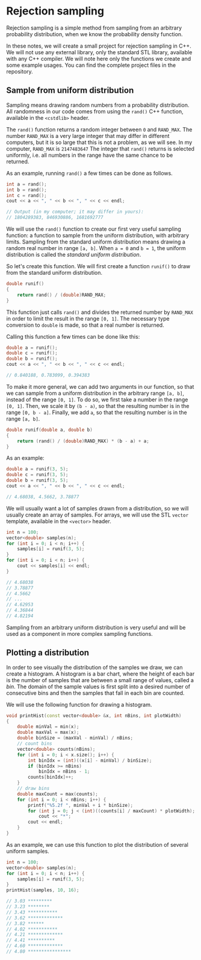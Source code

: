 # Rejection sampling

Rejection sampling is a simple method from sampling from an arbitrary probability distribution, when we know the probability density function.

In these notes, we will create a small project for rejection sampling in C++. We will not use any external library, only the standard STL library, available with any C++ compiler. We will note here only the functions we create and some example usages. You can find the complete project files in the repository.

## Sample from uniform distribution

Sampling means drawing random numbers from a probability distribution. All randomness in our code comes from using the `rand()` C++ function, available in the `<cstdlib>` header.

The `rand()` function returns a random integer between `0` and `RAND_MAX`. The number `RAND_MAX` is a very large integer that may differ in different computers, but it is so large that this is not a problem, as we will see. In my computer, `RAND_MAX` is `2147483647` The integer that `rand()` returns is selected uniformly, i.e. all numbers in the range have the same chance to be returned.

As an example, running `rand()` a few times can be done as follows.

```c++
int a = rand();
int b = rand();
int c = rand();
cout << a << ", " << b << ", " << c << endl;

// Output (in my computer; it may differ in yours):
// 1804289383, 846930886, 1681692777
```

We will use the `rand()` function to create our first very useful sampling function: a function to sample from the uniform distribution, with arbitrary limits. Sampling from the standard uniform distribution means drawing a random real number in range `[a, b]`. When `a = 0` and `b = 1`, the uniform distribution is called the *standard uniform distribution*.

So let's create this function. We will first create a function `runif()` to draw from the standard uniform distribution.

```c++
double runif()
{
    return rand() / (double)RAND_MAX;
}
```

This function just calls `rand()` and divides the returned number by `RAND_MAX` in order to limit the result in the range `[0, 1]`. The necessary type conversion to `double` is made, so that a real number is returned.

Calling this function a few times can be done like this:

```c++
double a = runif();
double c = runif();
double b = runif();
cout << a << ", " << b << ", " << c << endl;

// 0.840188, 0.783099, 0.394383
```

To make it more general, we can add two arguments in our function, so that we can sample from a uniform distribution in the arbitrary range `[a, b]`, instead of the range `[0, 1]`. To do so, we first take a number in the range `[0, 1]`. Then, we scale it by `(b - a)`, so that the resulting number is in the range `[0, b - a]`. Finally, we add `a`, so that the resulting number is in the range `[a, b]`.

```c++
double runif(double a, double b)
{
    return (rand() / (double)RAND_MAX) * (b - a) + a;
}
```

As an example:

```c++
double a = runif(3, 5);
double c = runif(3, 5);
double b = runif(3, 5);
cout << a << ", " << b << ", " << c << endl;

// 4.68038, 4.5662, 3.78877
```

We will usually want a lot of samples drawn from a distribution, so we will usually create an array of samples. For arrays, we will use the STL `vector` template, available in the `<vector>` header.

```c++
int n = 100;
vector<double> samples(n);
for (int i = 0; i < n; i++) {
    samples[i] = runif(3, 5);
}
for (int i = 0; i < n; i++) {
    cout << samples[i] << endl;
}

// 4.68038
// 3.78877
// 4.5662
// ...
// 4.62953
// 4.36844
// 4.82194
```

Sampling from an arbitrary uniform distribution is very useful and will be used as a component in more complex sampling functions.


## Plotting a distribution

In order to see visually the distribution of the samples we draw, we can create a histogram. A histogram is a bar chart, where the height of each bar is the number of samples that are between a small range of values, called a *bin*. The domain of the sample values is first split into a desired number of consecutive bins and then the samples that fall in each bin are counted.

We will use the following function for drawing a histogram.

```c++
void printHist(const vector<double> &x, int nBins, int plotWidth)
{
    double minVal = min(x);
    double maxVal = max(x);
    double binSize = (maxVal - minVal) / nBins;
    // count bins
    vector<double> counts(nBins);
    for (int i = 0; i < x.size(); i++) {
        int binIdx = (int)((x[i] - minVal) / binSize);
        if (binIdx >= nBins)
            binIdx = nBins - 1;
        counts[binIdx]++;
    }
    // draw bins
    double maxCount = max(counts);
    for (int i = 0; i < nBins; i++) {
        printf("%5.2f ", minVal + i * binSize);
        for (int j = 0; j < (int)((counts[i] / maxCount) * plotWidth); j++)
            cout << "*";
        cout << endl;
    }
}
```

As an example, we can use this function to plot the distribution of several uniform samples.

```c++
int n = 100;
vector<double> samples(n);
for (int i = 0; i < n; i++) {
    samples[i] = runif(3, 5);
}
printHist(samples, 10, 16);

// 3.03 *********
// 3.23 ********
// 3.43 ***********
// 3.62 *************
// 3.82 ******
// 4.02 ***********
// 4.21 *************
// 4.41 **********
// 4.60 *************
// 4.80 ****************
```
